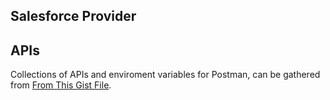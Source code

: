 ## Salesforce Provider


## APIs

Collections of APIs and enviroment variables for Postman, can be gathered from [From This Gist File](https://gist.github.com/jorgehernandezSF/4eb5334849d53eb8c022f13b121e5fc8).
